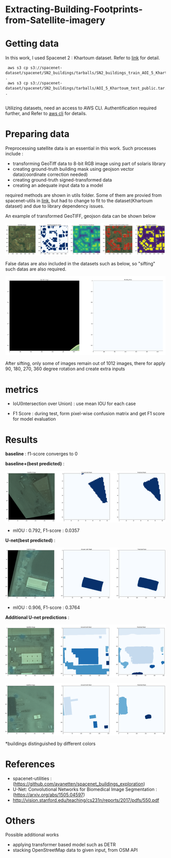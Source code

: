 # Extracting-Building-Footprints-from-Satellite-imagery

# Getting data

In this work, I used Spacenet 2 : Khartoum dataset. Refer to [link](https://spacenet.ai/khartoum/) for detail. 

  <pre><code> aws s3 cp s3://spacenet-dataset/spacenet/SN2_buildings/tarballs/SN2_buildings_train_AOI_5_Khartoum.tar.gz . 
 aws s3 cp s3://spacenet-dataset/spacenet/SN2_buildings/tarballs/AOI_5_Khartoum_test_public.tar.gz . 
  </code></pre>

Utilizing datasets, need an access to AWS CLI. Authentification required further, and Refer to [aws cli](https://aws.amazon.com/cli/?nc1=h_ls) for details.



# Preparing data
Preprocessing satellite data is an essential in this work. Such processes include : 

- transforming GeoTiff data to 8-bit RGB image using part of solaris library
- creating ground-truth building mask using geojson vector data(coordinate correction needed)
- creating ground-truth signed-transformed data
- creating an adequate input data to a model

required methods are shown in utils folder. Some of them are provied from spacenet-utils in [link](https://github.com/avanetten/spacenet_buildings_exploration), but had to change to fit to the dataset(Khartoum dataset) and due to library dependency issues.

An example of transformed GeoTIFF, geojson data can be shown below
<p align="center">
<img src="./images/data_transform.png">
</p>


False datas are also included in the datasets such as below, so "sifting" such datas are also required. 
<p align="center">
<img src="./images/false_data.png">
</p>

After sifting, only some of images remain out of 1012 images, there for apply 90, 180, 270, 360 degree rotation and create extra inputs

# metrics
- IoU(Intersection over Union) : use mean IOU for each case

- F1 Score : during test, form pixel-wise confusion matrix and get F1 score for model evaluation

# Results
**baseline** : f1-score converges to 0

**baseline+(best predicted)** : 
<p align="center">
<img src="./images/baseline_best.png">
</p>

- mIOU : 0.792, F1-score : 0.0357
  
**U-net(best predicted)** : 
<p align="center">
<img src="./images/unet_best.png">
</p> 

- mIOU : 0.906, F1-score : 0.3764

**Additional U-net predictions** : 
<p align="center">
<img src="./images/unet_pred1.png">
</p> 
<p align="center">
<img src="./images/unet_pred2.png">
</p> 

*buildings distinguished by different colors

# References
- spacenet-utilities : (https://github.com/avanetten/spacenet_buildings_exploration)
- U-Net: Convolutional Networks for Biomedical Image Segmentation : (https://arxiv.org/abs/1505.04597)
- http://vision.stanford.edu/teaching/cs231n/reports/2017/pdfs/550.pdf

# Others

 Possible additional works 
 - applying transformer based model such as DETR
 - stacking OpenStreetMap data to given input, from OSM API